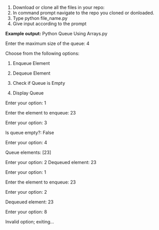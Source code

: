 1. Download or clone all the files in your repo:
2. In command prompt navigate to the repo you cloned or donloaded.
3. Type python file_name.py
4. Give input according to the prompt


**Example output:** Python Queue Using Arrays.py


Enter the maximum size of the queue: 4

Choose from the following options:

1. Enqueue Element

2. Dequeue Element

3. Check if Queue is Empty

4. Display Queue

Enter your option: 1

Enter the element to enqueue: 23

Enter your option: 3

Is queue empty?: False

Enter your option: 4

Queue elements: [23]

Enter your option: 2
Dequeued element: 23

Enter your option: 1

Enter the element to enqueue: 23

Enter your option: 2

Dequeued element: 23

Enter your option: 8

Invalid option; exiting...
